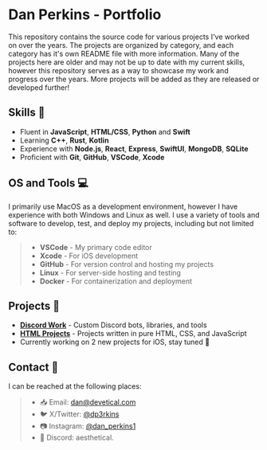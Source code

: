 # Dan Perkins - Portfolio

This repository contains the source code for various projects I've worked on over the years. The projects are organized by category, and each category has it's own README file with more information. Many of the projects here are older and may not be up to date with my current skills, however this repository serves as a way to showcase my work and progress over the years. More projects will be added as they are released or developed further!

## Skills 💪
- Fluent in **JavaScript**, **HTML/CSS**, **Python** and **Swift**
- Learning **C++**, **Rust**, **Kotlin**
- Experience with **Node.js**, **React**, **Express**, **SwiftUI**, **MongoDB**, **SQLite**
- Proficient with **Git**, **GitHub**, **VSCode**, **Xcode**

## OS and Tools 💻
I primarily use MacOS as a development environment, however I have experience with both Windows and Linux as well. I use a variety of tools and software to develop, test, and deploy my projects, including but not limited to:
> - **VSCode** - My primary code editor
> - **Xcode** - For iOS development
> - **GitHub** - For version control and hosting my projects
> - **Linux** - For server-side hosting and testing
> - **Docker** - For containerization and deployment

## Projects 🚀
- **[Discord Work](Discord%20Work/Discord%20Work.md)** - Custom Discord bots, libraries, and tools
- **[HTML Projects](HTML/HTML.md)** - Projects written in pure HTML, CSS, and JavaScript
- Currently working on 2 new projects for iOS, stay tuned 👀

## Contact 📧
I can be reached at the following places:
> - 📥 Email: dan@devetical.com
> - 🐦 X/Twitter: [@dp3rkins](https://x.com/dp3rkins)
> - 📷 Instagram: [@dan_perkins1](https://instagram.com/dan_perkins1)
> - 📌 Discord: aesthetical.
